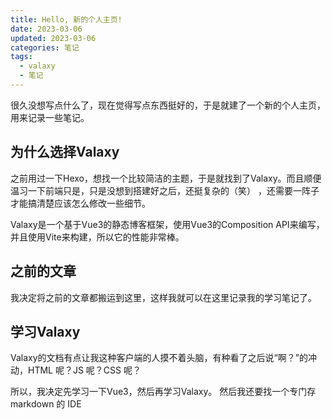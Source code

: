 ```yaml
---
title: Hello, 新的个人主页!
date: 2023-03-06
updated: 2023-03-06
categories: 笔记
tags:
  - valaxy
  - 笔记
---
```


很久没想写点什么了，现在觉得写点东西挺好的，于是就建了一个新的个人主页，用来记录一些笔记。

<!-- more -->

## 为什么选择Valaxy

之前用过一下Hexo，想找一个比较简洁的主题，于是就找到了Valaxy。而且顺便温习一下前端只是，只是没想到搭建好之后，还挺复杂的（笑） ，还需要一阵子才能搞清楚应该怎么修改一些细节。

Valaxy是一个基于Vue3的静态博客框架，使用Vue3的Composition API来编写，并且使用Vite来构建，所以它的性能非常棒。

## 之前的文章
我决定将之前的文章都搬运到这里，这样我就可以在这里记录我的学习笔记了。

## 学习Valaxy
Valaxy的文档有点让我这种客户端的人摸不着头脑，有种看了之后说“啊？”的冲动，HTML 呢？JS 呢？CSS 呢？

所以，我决定先学习一下Vue3，然后再学习Valaxy。
然后我还要找一个专门存 markdown 的 IDE
